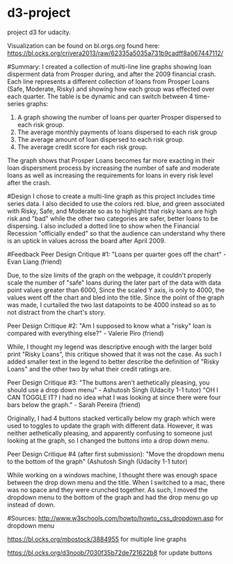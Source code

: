 # d3-project
project d3 for udacity.

Visualization can be found on bl.orgs.org found here: https://bl.ocks.org/crivera2013/raw/62335a5035a731b9cadff8a067447112/

#Summary:
I created a collection of multi-line line graphs showing loan disperment data from Prosper during, and after the 2009 financial crash.  Each line represents a different collection of loans from Prosper Loans (Safe, Moderate, Risky) and showing how each group was effected over each quarter.  The table is be dynamic and can switch between 4 time-series graphs:

1. A graph showing the number of loans per quarter Prosper dispersed to each risk group.
2. The average monthly payments of loans dispersed to each risk group
3. The average amount of loan dispersed to each risk group.
4. The average credit score for each risk group.

The graph shows that Prosper Loans becomes far more exacting in their loan dispersment process by increasing the number of safe and moderate loans as well as increasing the requirements for loans in every risk level after the crash.


#Design
I chose to create a multi-line graph as this project includes time series data.  I also decided to use the colors red. blue, and green associated with Risky, Safe, and Moderate so as to highlight that risky loans are high risk and "bad" while the other two categories are safer, better loans to be dispersing.  I also included a dotted line to show when the Financial Recession "officially ended" so that the audience can understand why there is an uptick in values across the board after April 2009. 

#Feedback
Peer Design Critique #1:
"Loans per quarter goes off the chart" - Evan Liang (friend)

Due, to the size limits of the graph on the webpage, it couldn't properly scale the number of "safe" loans during the later part of the data with data point values greater than 6000, Since the scaled Y axis, is only to 4000, the values went off the chart and bled into the title.  Since the point of the graph was made, I curtailed the two last datapoints to be 4000 instead so as to not distract from the chart's story.

Peer Design Critique #2:
"Am I supposed to know what a "risky" loan is compared with everything else?" - Valerie Piro (friend)

While, I thought my legend was descriptive enough with the larger bold print "Risky Loans", this critique showed that it was not the case.  As such I added smaller text in the legend to better describe the definition of "Risky Loans" and the other two by what their credit ratings are.

Peer Design Critique #3:
"The buttons aren't aethetically pleasing, you should use a drop down menu" - Ashutosh Singh (Udacity 1-1 tutor)
"OH I CAN TOGGLE IT? I had no idea what I was looking at since there were four bars below the graph." - Sarah Pereira (friend)

Originally, I had 4 buttons stacked vertically below my graph which were used to toggles to update the graph with different data.  However, it was neither aethetically pleasing, and apparently confusing to someone just looking at the graph, so I changed the buttons into a drop down menu.

Peer Design Critique #4 (after first submission):
"Move the dropdown menu to the bottom of the graph"  (Ashutosh Singh (Udacity 1-1 tutor)

While working on a windows machine, I thought there was enough space between the drop down menu and the title.  When I switched to a mac, there was no space and they were crunched together.  As such, I moved the dropdown menu to the bottom of the graph and had the drop menu go up instead of down.

#Sources:
http://www.w3schools.com/howto/howto_css_dropdown.asp  for dropdown menu

https://bl.ocks.org/mbostock/3884955  for multiple line graphs

https://bl.ocks.org/d3noob/7030f35b72de721622b8  for update buttons

